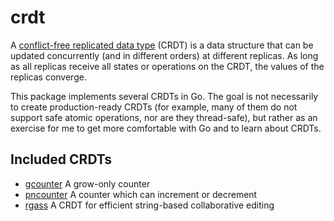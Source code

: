 # crdt

A [conflict-free replicated data type][crdt] (CRDT) is a data structure that can
be updated concurrently (and in different orders) at different replicas. As long
as all replicas receive all states or operations on the CRDT, the values of the
replicas converge.

This package implements several CRDTs in Go. The goal is not necessarily to
create production-ready CRDTs (for example, many of them do not support safe
atomic operations, nor are they thread-safe), but rather as an exercise for me
to get more comfortable with Go and to learn about CRDTs.

## Included CRDTs

- [gcounter](gcounter/) A grow-only counter
- [pncounter](pncounter/) A counter which can increment or decrement
- [rgass](rgass/) A CRDT for efficient string-based collaborative editing

[crdt]: https://en.wikipedia.org/wiki/Conflict-free_replicated_data_type
